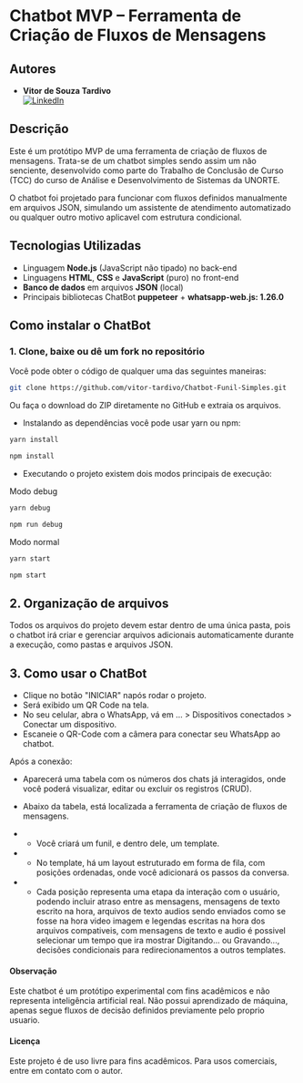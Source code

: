 # Chatbot MVP – Ferramenta de Criação de Fluxos de Mensagens

## Autores

- **Vitor de Souza Tardivo**  
[![LinkedIn](https://img.shields.io/badge/LinkedIn-blue?logo=linkedin)](https://www.linkedin.com/in/vitor-tardivo/)

## Descrição

Este é um protótipo MVP de uma ferramenta de criação de fluxos de mensagens. Trata-se de um chatbot simples sendo assim um não senciente, desenvolvido como parte do Trabalho de Conclusão de Curso (TCC) do curso de Análise e Desenvolvimento de Sistemas da UNORTE.

O chatbot foi projetado para funcionar com fluxos definidos manualmente em arquivos JSON, simulando um assistente de atendimento automatizado ou qualquer outro motivo aplicavel com estrutura condicional.

## Tecnologias Utilizadas

- Linguagem **Node.js** (JavaScript não tipado) no back-end
- Linguagens **HTML**, **CSS** e **JavaScript** (puro) no front-end
- **Banco de dados** em arquivos **JSON** (local)
- Principais bibliotecas ChatBot **puppeteer** + **whatsapp-web.js: 1.26.0**

## Como instalar o ChatBot

### 1. Clone, baixe ou dê um fork no repositório

Você pode obter o código de qualquer uma das seguintes maneiras:

```bash
git clone https://github.com/vitor-tardivo/Chatbot-Funil-Simples.git
```
Ou faça o download do ZIP diretamente no GitHub e extraia os arquivos.

- Instalando as dependências você pode usar yarn ou npm:
```bash
yarn install
```
```bash
npm install
```

- Executando o projeto existem dois modos principais de execução:

Modo debug
```bash
yarn debug
```
```bash
npm run debug
```

Modo normal
```bash
yarn start
```
```bash
npm start
```

## 2. Organização de arquivos
Todos os arquivos do projeto devem estar dentro de uma única pasta, pois o chatbot irá criar e gerenciar arquivos adicionais automaticamente durante a execução, como pastas e arquivos JSON.

## 3. Como usar o ChatBot

- Clique no botão "INICIAR" napós rodar o projeto.
- Será exibido um QR Code na tela.
- No seu celular, abra o WhatsApp, vá em ... > Dispositivos conectados > Conectar um dispositivo.
- Escaneie o QR-Code com a câmera para conectar seu WhatsApp ao chatbot.

Após a conexão:

- Aparecerá uma tabela com os números dos chats já interagidos, onde você poderá visualizar, editar ou excluir os registros (CRUD).
- Abaixo da tabela, está localizada a ferramenta de criação de fluxos de mensagens.

- - Você criará um funil, e dentro dele, um template.
- - No template, há um layout estruturado em forma de fila, com posições ordenadas, onde você adicionará os passos da conversa.
- - Cada posição representa uma etapa da interação com o usuário, podendo incluir atraso entre as mensagens, mensagens de texto escrito na hora, arquivos de texto audios sendo enviados como se fosse na hora video imagem e legendas escritas na hora dos arquivos compativeis, com mensagens de texto e audio é possivel selecionar um tempo que ira mostrar Digitando... ou Gravando..., decisões condicionais para redirecionamentos a outros templates.

#### Observação
Este chatbot é um protótipo experimental com fins acadêmicos e não representa inteligência artificial real. Não possui aprendizado de máquina, apenas segue fluxos de decisão definidos previamente pelo proprio usuario.

#### Licença
Este projeto é de uso livre para fins acadêmicos. Para usos comerciais, entre em contato com o autor.
